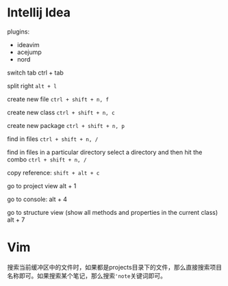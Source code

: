 # Intellij Idea

plugins:
- ideavim
- acejump
- nord

switch tab
ctrl + tab

split right
`alt + l`

create new file
`ctrl + shift + n, f`

create new class
`ctrl + shift + n, c`

create new package
`ctrl + shift + n, p`

find in files
`ctrl + shift + n, /`


find in files in a particular directory
select a directory and then hit the combo `ctrl + shift + n, /`

copy reference:
`shift + alt + c`

go to project view
alt + 1

go to console:
alt + 4

go to structure view (show all methods and properties in the current class)
alt + 7

# Vim

搜索当前缓冲区中的文件时，如果都是projects目录下的文件，那么直接搜索项目名称即可。如果搜索某个笔记，那么搜索`'note`关键词即可。
